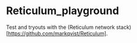 # Reticulum_playground

Test and tryouts with the (Reticulum network stack)[https://github.com/markqvist/Reticulum].
